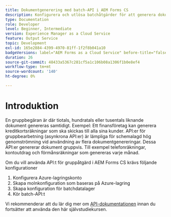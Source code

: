 ```yaml
---
title: Dokumentgenerering med batch-API i AEM Forms CS
description: Konfigurera och utlösa batchåtgärder för att generera dokument.
type: Documentation
role: Developer
level: Beginner, Intermediate
version: Experience Manager as a Cloud Service
feature: Output Service
topic: Development
exl-id: 165e2884-4399-4970-81ff-1f2f8b041a10
badgeVersions: label="AEM Forms as a Cloud Service" before-title="false"
duration: 26
source-git-commit: 48433a5367c281cf5a1c106b08a1306f1b0e8ef4
workflow-type: tm+mt
source-wordcount: '140'
ht-degree: 0%

---
```


# Introduktion

En gruppbegäran är där tiotals, hundratals eller tusentals liknande dokument genereras samtidigt. Exempel: Ett finansföretag kan generera kreditkortsräkningar som ska skickas till alla sina kunder.
API:er för gruppbearbetning (asynkrona API:er) är lämpliga för schemalagd hög genomströmning vid användning av flera dokumentgenereringar. Dessa API:er genererar dokument gruppvis. Till exempel telefonräkningar, kontoutdrag och förmånsräkningar som genereras varje månad.

Om du vill använda API:t för gruppåtgärd i AEM Forms CS krävs följande konfigurationer

1. Konfigurera Azure-lagringskonto
1. Skapa molnkonfiguration som baseras på Azure-lagring
1. Skapa konfiguration för batchdatalager
1. Kör batch-API:t

Vi rekommenderar att du lär dig mer om [API-dokumentationen](https://experienceleague.adobe.com/docs/experience-manager-cloud-service/assets/batch-api.yaml?lang=en) innan du fortsätter att använda den här självstudiekursen.
